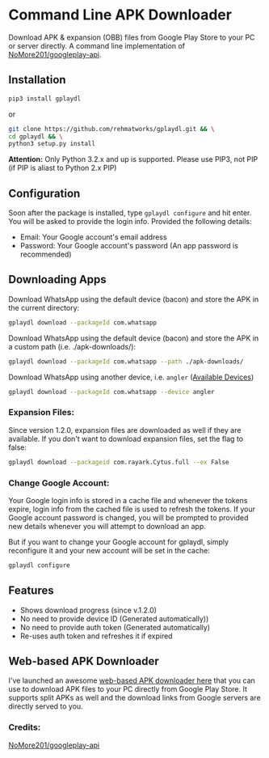 # Command Line APK Downloader
Download APK & expansion (OBB) files from Google Play Store to your PC or server directly. A command line implementation of [NoMore201/googleplay-api](https://github.com/NoMore201/googleplay-api/).

## Installation
```bash
pip3 install gplaydl
```

or

```bash
git clone https://github.com/rehmatworks/gplaydl.git && \
cd gplaydl && \
python3 setup.py install
```
**Attention:** Only Python 3.2.x and up is supported. Please use PIP3, not PIP (if PIP is aliast to Python 2.x PIP)

## Configuration
Soon after the package is installed, type `gplaydl configure` and hit enter. You will be asked to provide the login info. Provided the following details:

* Email: Your Google account's email address
* Password: Your Google account's password (An app password is recommended)

## Downloading Apps
Download WhatsApp using the default device (bacon) and store the APK in the current directory:

```bash
gplaydl download --packageId com.whatsapp
```

Download WhatsApp using the default device (bacon) and store the APK in a custom path (i.e. ./apk-downloads/):

```bash
gplaydl download --packageId com.whatsapp --path ./apk-downloads/
```

Download WhatsApp using another device, i.e. `angler` ([Available Devices](https://github.com/NoMore201/googleplay-api/blob/master/gpapi/device.properties))

```bash
gplaydl download --packageId com.whatsapp --device angler
```

### Expansion Files:
Since version 1.2.0, expansion files are downloaded as well if they are available. If you don't want to download expansion files, set the flag to false:

```bash
gplaydl download --packageid com.rayark.Cytus.full --ex False
```

### Change Google Account:
Your Google login info is stored in a cache file and whenever the tokens expire, login info from the cached file is used to refresh the tokens. If your Google account password is changed, you will be prompted to provided new details whenever you will attempt to download an app.

But if you want to change your Google account for gplaydl, simply reconfigure it and your new account will be set in the cache:

```bash
gplaydl configure
```

## Features
* Shows download progress (since v.1.2.0)
* No need to provide device ID (Generated automatically))
* No need to provide auth token (Generated automatically)
* Re-uses auth token and refreshes it if expired

## Web-based APK Downloader
I've launched an awesome <a href="https://apkbucket.net/apk-downloader/">web-based APK downloader here</a> that you can use to download APK files to your PC directly from Google Play Store. It supports split APKs as well and the download links from Google servers are directly served to you.

### Credits:
[NoMore201/googleplay-api](https://github.com/NoMore201/googleplay-api/)

